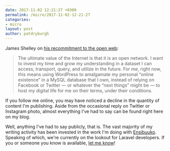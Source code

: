 ```yaml
---
date: 2017-11-02 12:21:27 +0300
permalink: /micro/2017-11-02-12-21-27
categories:
- micro
layout: post
author: patdryburgh
---
```


James Shelley on [his recommitment to the open web](https://jamesshelley.com/2017/11/02/i-think-ive-become-social-platform-agnostic/):

>The ultimate value of the Internet is that it is an open network. I want to invest my time and grow my understanding in a dataset I can access, transport, query, and utilize in the future. For me, right now, this means using WordPress to amalgamate my personal “online existence” in a MySQL database that I own, instead of relying on Facebook or Twitter — or whatever the “next things” might be — to host my digital life for me on their terms, under their conditions.

If you follow me online, you may have noticed a decline in the quantity of content I'm publishing. Aside from the occasional reply on Twitter or Instagram photo, almost everything I've had to say can be found right here on my blog.

Well, anything I've had to say publicly, that is. The vast majority of my writing activity has been invested in the work I'm doing with [Ensibuuko](http://ensibuuko.com). Speaking of which, we're currently on the lookout for Laravel developers. If you or someone you know is available, [let me know](http://patdryburgh.com/contact)!